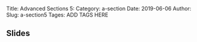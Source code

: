 Title: Advanced Sections 5:
Category: a-section
Date: 2019-06-06
Author: 
Slug: a-section5
Tages: ADD TAGS HERE


## Slides
<!-- - [PDF | Lecture 1: Description]({attach}presentation/Lecture1_Data.pdf) -->